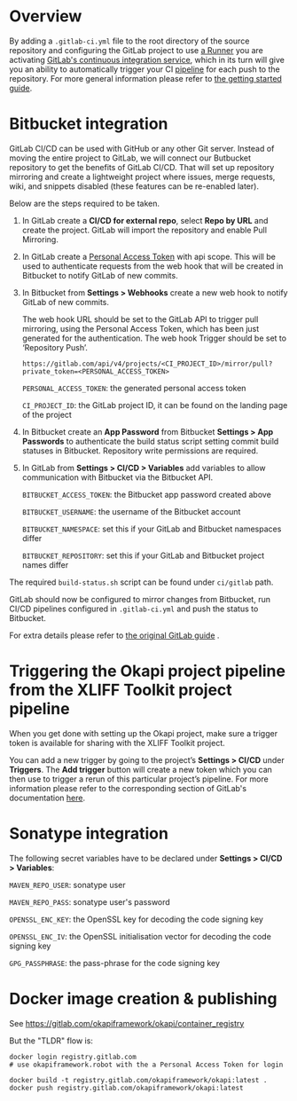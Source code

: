 # Overview

By adding a `.gitlab-ci.yml` file to the root directory of the source
repository and configuring the GitLab project to use
[a Runner](https://docs.gitlab.com/ee/ci/runners/README.html) you are
activating [GitLab's continuous integration service](https://about.gitlab.com/product/continuous-integration),
which in its turn will give you an ability to automatically trigger
your CI [pipeline](https://docs.gitlab.com/ee/ci/pipelines.html) for
each push to the repository. For more general information please refer
to [the getting started guide](https://docs.gitlab.com/ee/ci/quick_start/README.html).


# Bitbucket integration

GitLab CI/CD can be used with GitHub or any other Git server. Instead
of moving the entire project to GitLab, we will connect our Butbucket
repository to get the benefits of GitLab CI/CD. That will set up
repository mirroring and create a lightweight project where issues,
merge requests, wiki, and snippets disabled (these features can be
re-enabled later).

Below are the steps required to be taken.

1. In GitLab create a **CI/CD for external repo**, select **Repo by URL**
and create the project. GitLab will import the repository and enable
Pull Mirroring.

2. In GitLab create a [Personal Access Token](https://docs.gitlab.com/ee/user/profile/personal_access_tokens.html)
with api scope. This will be used to authenticate requests from the web
hook that will be created in Bitbucket to notify GitLab of new commits.

3. In Bitbucket from **Settings > Webhooks** create a new web hook to
notify GitLab of new commits.

    The web hook URL should be set to the GitLab API to trigger pull
    mirroring, using the Personal Access Token, which has been just
    generated for the authentication. The web hook Trigger should be set
    to ‘Repository Push’.

    ```
    https://gitlab.com/api/v4/projects/<CI_PROJECT_ID>/mirror/pull?private_token=<PERSONAL_ACCESS_TOKEN>
    ```

    `PERSONAL_ACCESS_TOKEN`: the generated personal access token

    `CI_PROJECT_ID`: the GitLab project ID, it can be found on the
     landing page of the project

4. In Bitbucket create an **App Password** from Bitbucket **Settings >
App Passwords** to authenticate the build status script setting commit
build statuses in Bitbucket. Repository write permissions are required.

5. In GitLab from **Settings > CI/CD > Variables** add variables to
allow communication with Bitbucket via the Bitbucket API.

    `BITBUCKET_ACCESS_TOKEN`: the Bitbucket app password created above

    `BITBUCKET_USERNAME`: the username of the Bitbucket account

    `BITBUCKET_NAMESPACE`: set this if your GitLab and Bitbucket
    namespaces differ

    `BITBUCKET_REPOSITORY`: set this if your GitLab and Bitbucket
    project names differ

The required `build-status.sh` script can be found under `ci/gitlab` path.

GitLab should now be configured to mirror changes from Bitbucket,
run CI/CD pipelines configured in `.gitlab-ci.yml` and push the status
to Bitbucket.

For extra details please refer to [the original GitLab guide](https://docs.gitlab.com/ee/ci/ci_cd_for_external_repos/bitbucket_integration.html) .

# Triggering the Okapi project pipeline from the XLIFF Toolkit project pipeline

When you get done with setting up the Okapi project, make sure a trigger
token is available for sharing with the XLIFF Toolkit project.

You can add a new trigger by going to the project’s **Settings > CI/CD**
under **Triggers**. The **Add trigger** button will create a new token
which you can then use to trigger a rerun of this particular project’s
pipeline. For more information please refer to the corresponding section
of GitLab's documentation
[here](https://docs.gitlab.com/ee/ci/triggers/#adding-a-new-trigger).

# Sonatype integration

The following secret variables have to be declared under
**Settings > CI/CD > Variables**:

`MAVEN_REPO_USER`: sonatype user

`MAVEN_REPO_PASS`: sonatype user's password

`OPENSSL_ENC_KEY`: the OpenSSL key for decoding the code signing key

`OPENSSL_ENC_IV`: the OpenSSL initialisation vector for decoding the code signing key

`GPG_PASSPHRASE`: the pass-phrase for the code signing key

# Docker image creation & publishing

See https://gitlab.com/okapiframework/okapi/container_registry

But the "TLDR" flow is:
```
docker login registry.gitlab.com
# use okapiframework.robot with the a Personal Access Token for login

docker build -t registry.gitlab.com/okapiframework/okapi:latest .
docker push registry.gitlab.com/okapiframework/okapi:latest
```

